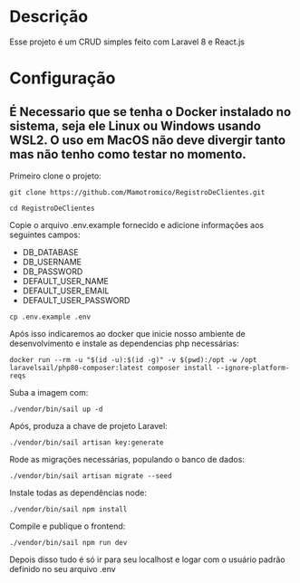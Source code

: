 # Descrição

Esse projeto é um CRUD simples feito com Laravel 8 e React.js

# Configuração

## É Necessario que se tenha o Docker instalado no sistema, seja ele Linux ou Windows usando WSL2. O uso em MacOS não deve divergir tanto mas não tenho como testar no momento.

Primeiro clone o projeto:

```
git clone https://github.com/Mamotromico/RegistroDeClientes.git
```

```
cd RegistroDeClientes
```

Copie o arquivo .env.example fornecido e adicione informações aos seguintes campos:

- DB_DATABASE
- DB_USERNAME
- DB_PASSWORD
- DEFAULT_USER_NAME
- DEFAULT_USER_EMAIL
- DEFAULT_USER_PASSWORD

```
cp .env.example .env
```
Após isso indicaremos ao docker que inicie nosso ambiente de desenvolvimento e instale as dependencias php necessárias:

```
docker run --rm -u "$(id -u):$(id -g)" -v $(pwd):/opt -w /opt laravelsail/php80-composer:latest composer install --ignore-platform-reqs
```

Suba a imagem com:

```
./vendor/bin/sail up -d
```

Após, produza a chave de projeto Laravel:

```
./vendor/bin/sail artisan key:generate
```

Rode as migrações necessárias, populando o banco de dados:

```
./vendor/bin/sail artisan migrate --seed
```

Instale todas as dependências node:

```
./vendor/bin/sail npm install
```

Compile e publique o frontend:

```
./vendor/bin/sail npm run dev
```

Depois disso tudo é só ir para seu localhost e logar com o usuário padrão definido no seu arquivo .env
